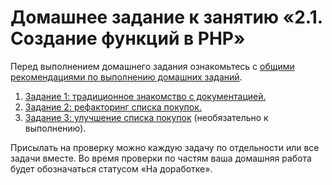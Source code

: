 # Домашнее задание к занятию «2.1. Создание функций в PHP»

Перед выполнением домашнего задания ознакомьтесь с [общими рекомендациями по выполнению домашних заданий](https://github.com/netology-code/bphp-2-homeworks/blob/master/homework-GitHub.md).

1. [Задание 1: традиционное знакомство с документацией.](./exercise-01.md)
2. [Задание 2: рефакторинг списка покупок.](./exercise-02.md)
2. [Задание 3: улучшение списка покупок](./exercise-03.md) (необязательно к выполнению).

Присылать на проверку можно каждую задачу по отдельности или все задачи вместе. 
Во время проверки по частям ваша домашняя работа будет обозначаться статусом «На доработке».
